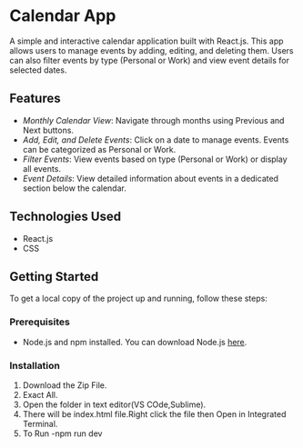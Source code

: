 # Calendar App

A simple and interactive calendar application built with React.js. This app allows users to manage events by adding, editing, and deleting them. Users can also filter events by type (Personal or Work) and view event details for selected dates.

## Features

- *Monthly Calendar View*: Navigate through months using Previous and Next buttons.
- *Add, Edit, and Delete Events*: Click on a date to manage events. Events can be categorized as Personal or Work.
- *Filter Events*: View events based on type (Personal or Work) or display all events.
- *Event Details*: View detailed information about events in a dedicated section below the calendar.

## Technologies Used

- React.js
- CSS

## Getting Started

To get a local copy of the project up and running, follow these steps:

### Prerequisites

- Node.js and npm installed. You can download Node.js [here](https://nodejs.org/).

### Installation

1. Download the Zip File.
2. Exact All.
3. Open the folder in text editor(VS COde,Sublime).
4. There will be index.html file.Right click the file then Open  in Integrated Terminal.
5. To Run 
    -npm run dev